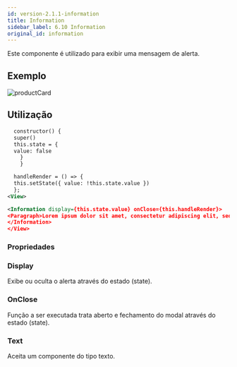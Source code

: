 ```yaml
---
id: version-2.1.1-information
title: Information
sidebar_label: 6.10 Information
original_id: information
---
```


Este componente é utilizado para exibir uma mensagem de alerta.

## Exemplo

![productCard](assets/images_components/v2.0.0/information.png)

## Utilização

```xml
  constructor() {
  super()
  this.state = {
  value: false
    }
    }

  handleRender = () => {
  this.setState({ value: !this.state.value })
  };
<View>

<Information display={this.state.value} onClose={this.handleRender}>
<Paragraph>Lorem ipsum dolor sit amet, consectetur adipiscing elit, sed do eiusmod tempor incididunt ut labore et dolore magna aliqua.</Paragraph>
</Information>
</View>
```

### Propriedades

### Display

Exibe ou oculta o alerta através do estado (state).

### OnClose

Função a ser executada trata aberto e fechamento do modal através do estado (state).

### Text

Aceita um componente do tipo texto.
